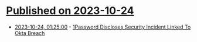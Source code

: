 # [Published on 2023-10-24](index.md)

* [2023-10-24, 01:25:00](https://it.slashdot.org/story/23/10/24/0038211/1password-discloses-security-incident-linked-to-okta-breach?utm_source=rss1.0mainlinkanon&utm_medium=feed) - [1Password Discloses Security Incident Linked To Okta Breach](https://it.slashdot.org/story/23/10/24/0038211/1password-discloses-security-incident-linked-to-okta-breach?utm_source=rss1.0mainlinkanon&utm_medium=feed)
